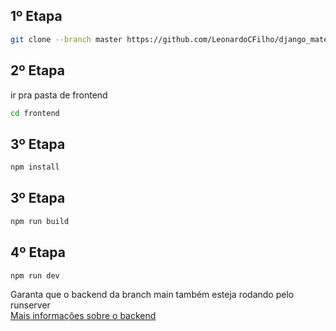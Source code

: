 ## 1º Etapa
```bash
git clone --branch master https://github.com/LeonardoCFilho/django_materiais.git frontend
```  

## 2º Etapa
ir pra pasta de frontend
```bash
cd frontend
```  

## 3º Etapa
```bash
npm install
```  

## 3º Etapa
```bash
npm run build
```  

## 4º Etapa
```bash
npm run dev
```  
Garanta que o backend da branch main também esteja rodando pelo runserver  
[Mais informações sobre o backend](https://github.com/LeonardoCFilho/django_materiais/blob/BackendCompleto/README.md)
